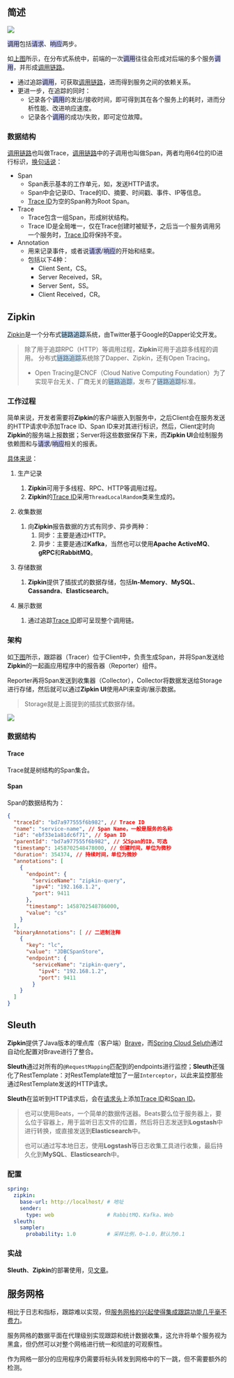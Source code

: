 ## 简述

![](../images/6/request-response-tracing.png)

<span style=background:#c9ccff>调用</span>包括<span style=background:#c9ccff>请求</span>、<span style=background:#c9ccff>响应</span>两步。

如[上图](http://daixiaoyu.com/distributed-tracing.html)所示，在分布式系统中，前端的一次<span style=background:#c9ccff>调用</span>往往会形成对后端的多个服务<span style=background:#c9ccff>调用</span>，并形成<u>调用链路</u>。

- 通过追踪<span style=background:#c9ccff>调用</span>，可获取<u>调用链路</u>，进而得到服务之间的依赖关系。
- 更进一步，在追踪的同时：
  - 记录各个<span style=background:#c9ccff>调用</span>的发出/接收时间，即可得到其在各个服务上的耗时，进而分析性能、改进响应速度。
  - 记录各个<span style=background:#c9ccff>调用</span>的成功/失败，即可定位故障。

### 数据结构

<u>调用链路</u>也叫做Trace，<u>调用链路</u>中的子调用也叫做Span，两者均用64位的ID进行标识，[换句话说](https://www.cnblogs.com/duanxz/p/7552857.html)：

- Span
  - Span表示基本的工作单元，如，发送HTTP请求。
  - Span中会记录ID、Trace的ID、摘要、时间戳、事件、IP等信息。
  - <u>Trace ID</u>为空的Span称为Root Span。
- Trace
  - Trace包含一组Span，形成树状结构。
  - Trace ID是全局唯一，仅在Trace创建时被赋予，之后当一个服务调用另一个服务时，<u>Trace ID</u>将保持不变。
- Annotation
  - 用来记录事件，或者说<span style=background:#c9ccff>请求</span>/<span style=background:#c9ccff>响应</span>的开始和结束。
  - 包括以下4种：
    - Client Sent，CS。
    - Server Received，SR。
    - Server Sent，SS。
    - Client Received，CR。



## Zipkin

[Zipkin](https://github.com/openzipkin/zipkin)是一个分布式<span style=background:#c2e2ff>链路追踪</span>系统，由Twitter基于Google的Dapper论文开发。

> 除了用于追踪RPC（HTTP）等调用过程，**Zipkin**可用于追踪多线程的调用。
> 分布式<span style=background:#c2e2ff>链路追踪</span>系统除了Dapper、Zipkin，还有Open Tracing。
>
> - Open Tracing是CNCF（Cloud Native Computing Foundation）为了实现平台无关、厂商无关的<span style=background:#c2e2ff>链路追踪</span>，发布了<span style=background:#c2e2ff>链路追踪</span>标准。

### 工作过程

简单来说，开发者需要将**Zipkin**的客户端嵌入到服务中，之后Client会在服务发送的HTTP请求中添加Trace ID、Span ID来对其进行标识，然后，Client定时向**Zipkin**的服务端上报数据；Server将这些数据保存下来，而**Zipkin UI**会绘制服务依赖图和与<span style=background:#c9ccff>请求</span>/<span style=background:#c9ccff>响应</span>相关的报表。

[具体来说](http://www.ityouknow.com/springcloud/2018/02/02/spring-cloud-sleuth-zipkin.html)：

1. 生产记录

   1. **Zipkin**可用于多线程、RPC、HTTP等调用过程。
   2. **Zipkin**的<u>Trace ID</u>采用`ThreadLocalRandom`类来生成的。

2. 收集数据

   1. 向**Zipkin**报告数据的方式有同步、异步两种：
      1. 同步：主要是通过HTTP。 
      2. 异步：主要是通过**Kafka**，当然也可以使用**Apache ActiveMQ**、**gRPC**和**RabbitMQ**。

3. 存储数据

   1. **Zipkin**提供了插拔式的数据存储，包括**In-Memory**、**MySQL**、**Cassandra**、**Elasticsearch**。

4. 展示数据

   1. 通过追踪<u>Trace ID</u>即可呈现整个调用链。

### 架构

如[下图](https://blog.csdn.net/qq_21387171/article/details/53787019)所示，跟踪器（Tracer）位于Client中，负责生成Span，并将Span发送给**Zipkin**的一起画应用程序中的报告器（Reporter）组件。

Reporter再将Span发送到收集器（Collector），Collector将数据发送给Storage进行存储，然后就可以通过**Zipkin UI**使用API来查询/展示数据。

> Storage就是上面提到的插拔式数据存储。

![](../images/6/zipkin-componet.png)

### 数据结构

#### Trace

Trace就是树结构的Span集合。

#### Span

Span的数据结构为：

```json
{
  "traceId": "bd7a977555f6b982", // Trace ID
  "name": "service-name", // Span Name，一般是服务的名称
  "id": "ebf33e1a81dc6f71", // Span ID
  "parentId": "bd7a977555f6b982", // 父Span的ID，可选
  "timestamp": 1458702548478000, // 创建时间，单位为微秒
  "duration": 354374, // 持续时间，单位为微妙
  "annotations": [
    {
      "endpoint": {
        "serviceName": "zipkin-query",
        "ipv4": "192.168.1.2",
        "port": 9411
      },
      "timestamp": 1458702548786000,
      "value": "cs"
    }
  ],
  "binaryAnnotations": [ // 二进制注释
    {
      "key": "lc",
      "value": "JDBCSpanStore",
      "endpoint": {
        "serviceName": "zipkin-query",
          "ipv4": "192.168.1.2",
          "port": 9411
        }
    }
  ]
}
```



## Sleuth

**Zipkin**提供了Java版本的埋点库（客户端）[Brave](https://github.com/openzipkin/brave)，而[Spring Cloud Seluth](https://github.com/spring-cloud/spring-cloud-sleuth)通过自动化配置对Brave进行了整合。

**Sleuth**通过对所有的`@RequestMapping`匹配到的endpoints进行监控；**Sleuth**还强化了RestTemplate：对RestTemplate增加了一层`Interceptor`，以此来监控那些通过RestTemplate发送的HTTP请求。

**Sleuth**在监听到HTTP请求后，会在<u>请求头</u>上添加<u>Trace ID</u>和<u>Span ID</u>。

> 也可以使用Beats，一个简单的数据传送器。Beats要么位于服务器上，要么位于容器上，用于监听日志文件的位置，然后将日志发送到**Logstash**中进行转换，或直接发送到**Elasticsearch**中。
> 
> 也可以通过写本地日志，使用**Logstash**等日志收集工具进行收集，最后持久化到**MySQL**、**Elasticsearch**中。

###  配置

```yml
spring:
  zipkin:
    base-url: http://localhost/ # 地址
    sender:
      type: web 				# RabbitMQ、Kafka、Web
  sleuth:
    sampler:
      probability: 1.0	 		# 采样比例，0~1.0，默认为0.1
```

### 实战

**Sleuth**、**Zipkin**的部署使用，见[文章](http://daixiaoyu.com/distributed-tracing.html)。



## 服务网格

相比于日志和指标，跟踪难以实现，但[服务网格的兴起使得集成跟踪功能几乎毫不费力](https://www.oreilly.com/library/view/distributed-systems-observability/9781492033431/ch04.html)。

服务网格的数据平面在代理级别实现跟踪和统计数据收集，这允许将单个服务视为黑盒，但仍然可以对整个网格进行统一和彻底的可观察性。

作为网格一部分的应用程序仍需要将标头转发到网格中的下一跳，但不需要额外的检测。

